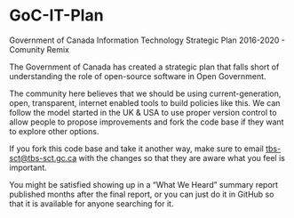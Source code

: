 # GoC-IT-Plan
Government of Canada Information Technology Strategic Plan 2016-2020 - Comunity Remix

The Government of Canada has created a strategic plan that falls short of understanding the role of open-source software in Open Government. 

The community here believes that we should be using current-generation, open, transparent, internet enabled tools to build policies like this. We can follow the model started in the UK & USA to use proper version control to allow people to propose improvements and fork the code base if they want to explore other options. 

If you fork this code base and take it another way, make sure to email tbs-sct@tbs-sct.gc.ca with the changes so that they are aware what you feel is important.

You might be satisfied showing up in a “What We Heard” summary report published months after the final report, or you can just do it in GitHub so that it is available for anyone searching for it. 
